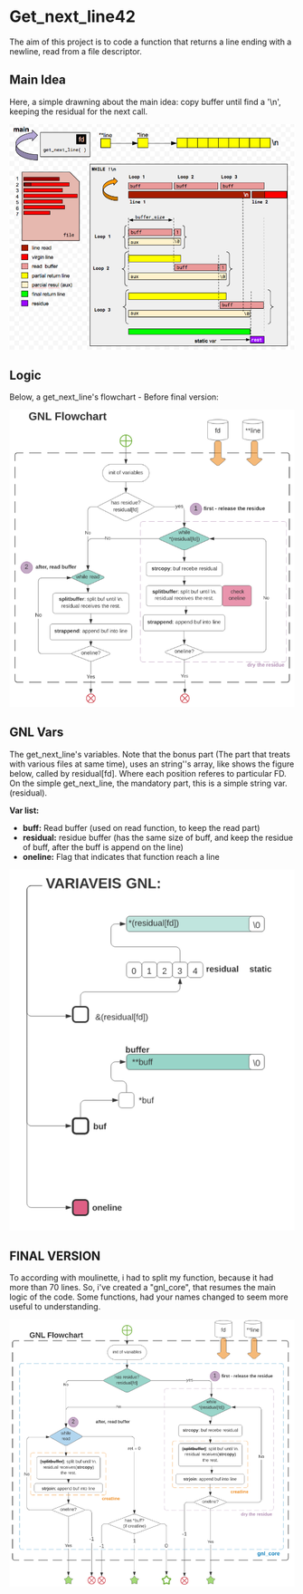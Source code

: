 # Get_next_line42
The aim of this project is to code a function that returns a line ending with a newline, read from a file descriptor.

<h2><b>Main Idea</b></h2>

Here, a simple drawning about the main idea: copy buffer until find a '\n', keeping the residual for the next call.

![gnl_idea](imgs/gnl_idea.png)

<h2><b>Logic</b></h2>

Below, a get_next_line's flowchart - Before final version:

![gnl_flowchart](imgs/gnl_flowchart.png)

<h2><b>GNL Vars</b></h2>

The get_next_line's variables. 
Note that the bonus part (The part that treats with various files at same time), uses an string''s array, like shows the figure below, called by residual[fd]. Where each position referes to particular FD. 
On the simple get_next_line, the mandatory part, this is a simple string var.(residual).

<b>Var list:</b>

- <b>buff:</b> Read buffer (used on read function, to keep the read part)
- <b>residual:</b> residue buffer (has the same size of buff, and keep the residue of buff, after the buff is append on the line)
- <b>oneline:</b> Flag that indicates that function reach a line

![gnl_vars](imgs/gnl_vars.png)

<h2><b>FINAL VERSION</b></h2>

To according with moulinette, i had to split my function, because it had more than 70 lines. So, i've created a "gnl_core", that resumes the main logic of the code. Some functions, had your names changed to seem more useful to understanding.

![gnl_new_flowchart](imgs/gnl_new_flowchart.png)
